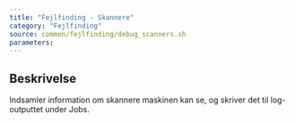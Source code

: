 ```yaml
---
title: "Fejlfinding - Skannere"
category: "Fejlfinding"
source: common/fejlfinding/debug_scanners.sh
parameters:
---
```


## Beskrivelse
Indsamler information om skannere maskinen kan se, og skriver det til log-outputtet under Jobs.

